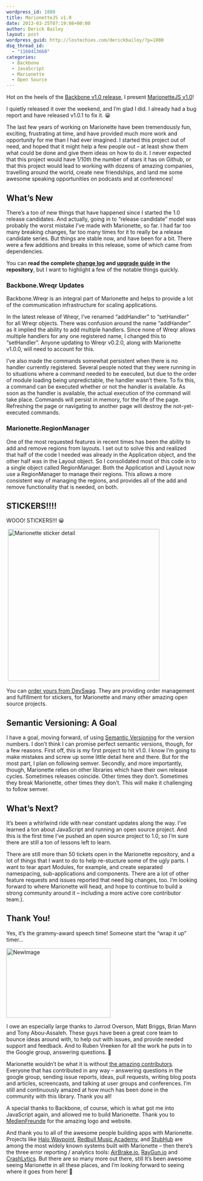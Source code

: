 ```yaml
---
wordpress_id: 1080
title: MarionetteJS v1.0
date: 2013-03-25T07:19:08+00:00
author: Derick Bailey
layout: post
wordpress_guid: http://lostechies.com/derickbailey/?p=1080
dsq_thread_id:
  - "1160413660"
categories:
  - Backbone
  - JavaScript
  - Marionette
  - Open Source
---
```

Hot on the heels of the [Backbone v1.0 release](http://ashkenas.com/backbonejs-1.0/), I present [MarionetteJS v1.0](http://marionettejs.com)!

I quietly released it over the weekend, and I&#8217;m glad I did. I already had a bug report and have released v1.0.1 to fix it. 😀

The last few years of working on Marionette have been tremendously fun, exciting, frustrating at time, and have provided much more work and opportunity for me than I had ever imagined. I started this project out of need, and hoped that it might help a few people out &#8211; at least show them what could be done and give them ideas on how to do it. I never expected that this project would have 1/10th the number of stars it has on Github, or that this project would lead to working with dozens of amazing companies, travelling around the world, create new friendships, and land me some awesome speaking opportunities on podcasts and at conferences! 

## What&#8217;s New

There&#8217;s a ton of new things that have happened since I started the 1.0 release candidates. And actually, going in to &#8220;release candidate&#8221; model was probably the worst mistake I&#8217;ve made with Marionette, so far. I had far too many breaking changes, far too many times for it to really be a release candidate series. But things are stable now, and have been for a bit. There were a few additions and breaks in this release, some of which came from dependencies.

You can **read the complete [change log](https://github.com/marionettejs/backbone.marionette/blob/master/changelog.md) and [upgrade guide](https://github.com/marionettejs/backbone.marionette/blob/master/upgradeGuide.md) in the repository**, but I want to highlight a few of the notable things quickly.

### Backbone.Wreqr Updates

Backbone.Wreqr is an integral part of Marionette and helps to provide a lot of the communication infrastructure for scaling applications. 

In the latest release of Wreqr, I&#8217;ve renamed &#8220;addHandler&#8221; to &#8220;setHandler&#8221; for all Wreqr objects. There was confusion around the name &#8220;addHander&#8221; as it implied the ability to add multiple handlers. Since none of Wreqr allows multiple handlers for any one registered name, I changed this to &#8220;setHandler&#8221;. Anyone updating to Wreqr v0.2.0, along with Marionette v1.0.0, will need to account for this.

I&#8217;ve also made the commands somewhat persistent when there is no handler currently registered. Several people noted that they were running in to situations where a command needed to be executed, but due to the order of module loading being unpredictable, the handler wasn&#8217;t there. To fix this, a command can be executed whether or not the handler is available. As soon as the handler is available, the actual execution of the command will take place. Commands will persist in memory, for the life of the page. Refreshing the page or navigating to another page will destroy the not-yet-executed commands.

### Marionette.RegionManager

One of the most requested features in recent times has been the ability to add and remove regions from layouts. I set out to solve this and realized that half of the code I needed was already in the Application object, and the other half was in the Layout object. So I consolidated most of this code in to a single object called RegionManager. Both the Application and Layout now use a RegionManager to manage their regions. This allows a more consistent way of managing the regions, and provides all of the add and remove functionality that is needed, on both.

## STICKERS!!!!

WOOO! STICKERS!!! 😀

 [<img title="marionette-sticker-detail.jpg" src="http://lostechies.com/derickbailey/files/2013/03/marionette-sticker-detail.jpg" alt="Marionette sticker detail" width="400" height="400" border="0" />](http://www.devswag.com/products/marionette-stickers-4)

You can [order yours from DevSwag](http://www.devswag.com/products/marionette-stickers-4). They are providing order management and fulfillment for stickers, for Marionette and many other amazing open source projects.

## Semantic Versioning: A Goal

I have a goal, moving forward, of using [Semantic Versioning](http://semver.org) for the version numbers. I don&#8217;t think I can promise perfect semantic versions, though, for a few reasons. First off, this is my first project to hit v1.0. I know I&#8217;m going to make mistakes and screw up some little detail here and there. But for the most part, I plan on following semver. Secondly, and more importantly, though, Marionette relies on other libraries which have their own release cycles. Sometimes releases coincide. Other times they don&#8217;t. Sometimes they break Marionette, other times they don&#8217;t. This will make it challenging to follow semver.

## What&#8217;s Next?

It&#8217;s been a whirlwind ride with near constant updates along the way. I&#8217;ve learned a ton about JavaScript and running an open source project. And this is the first time I&#8217;ve pushed an open source project to 1.0, so I&#8217;m sure there are still a ton of lessons left to learn.

There are still more than 50 tickets open in the Marionette repository, and a lot of things that I want to do to help re-stucture some of the ugly parts. I want to tear apart Modules, for example, and create separated namespacing, sub-applications and components. There are a lot of other feature requests and issues reported that need big changes, too. I&#8217;m looking forward to where Marionette will head, and hope to continue to build a strong community around it &#8211; including a more active core contributor team.).

## Thank You!

Yes, it&#8217;s the grammy-award speech time! Someone start the &#8220;wrap it up&#8221; timer&#8230;

<img title="NewImage.png" src="http://lostechies.com/derickbailey/files/2013/03/NewImage.png" alt="NewImage" width="275" height="183" border="0" />

I owe an especially large thanks to Jarrod Overson, Matt Briggs, Brian Mann and Tony Abou-Assaleh. These guys have been a great core team to bounce ideas around with, to help out with issues, and provide needed support and feedback. And to Ruben Vreeken for all the work he puts in to the Google group, answering questions. 🙂

Marionette wouldn&#8217;t be what it is without [the amazing contributors](https://github.com/marionettejs/backbone.marionette/contributors). Everyone that has contributed in any way &#8211; answering questions in the google group, sending issue reports, ideas, pull requests, writing blog posts and articles, screencasts, and talking at user groups and conferences. I&#8217;m still and continuously amazed at how much has been done in the community with this library. Thank you all!

A special thanks to Backbone, of course, which is what got me into JavaScript again, and allowed me to build Marionette. Thank you to [MedienFreunde](http://medienfreunde.com/) for the amazing logo and website.

And thank you to all of the awesome people building apps with Marionette. Projects like [Halo Waypoint](http://app.halowaypoint.com), [Redbull Music Academy](http://www.redbullmusicacademy.com/), and [StubHub](http://www.stubhub.com/) are among the most widely known systems built with Marionette &#8211; then there&#8217;s the three error reporting / analytics tools: [AirBrake.io](http://airbrake.io/), [RayGun.io](http://raygun.io/) and [CrashLytics](http://crashlytics.com/). But there are so many more out there, still It&#8217;s been awesome seeing Marionette in all these places, and I&#8217;m looking forward to seeing where it goes from here! 🙂